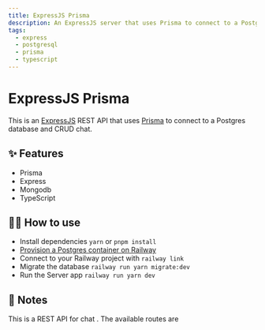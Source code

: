 ```yaml
---
title: ExpressJS Prisma
description: An ExpressJS server that uses Prisma to connect to a PostgreSQL database
tags:
  - express
  - postgresql
  - prisma
  - typescript
---
```


# ExpressJS Prisma

This is an [ExpressJS](https://expressjs.com/) REST API that uses [Prisma](https://www.prisma.io/) to connect to a Postgres database and CRUD chat.

## ✨ Features

- Prisma
- Express
- Mongodb
- TypeScript

## 💁‍♀️ How to use

- Install dependencies `yarn` or `pnpm install`
- [Provision a Postgres container on Railway](https://dev.new)
- Connect to your Railway project with `railway link`
- Migrate the database `railway run yarn migrate:dev`
- Run the Server app `railway run yarn dev`

## 📝 Notes

This is a REST API for chat . The available routes are

<!-- - `GET /todos` gets all todos
- `POST /todos` creates a new using `text` in the JSON body
- `GET /todos/:id` gets a todo by id
- `PUT /todos/:id` updates a todo by id
- `DELETE /todos/:id` deletes a todo by id -->
